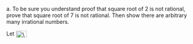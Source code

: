 a. To be sure you understand proof that square root of 2 is not rational, prove that square root of 7 is not rational. Then 
show there are arbitrary many irrational numbers.

Let <img src="http://bit.ly/2RAknG1" align="center" border="0" alt=" \surd 7" width="28" height="18" />
